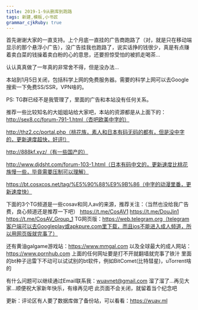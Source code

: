 ```yaml
---
title: 2019-1-9从删库到跑路 
tags: 新建,模板,小书匠
grammar_cjkRuby: true
---
```



首先谢谢大家的一直支持。上个月底一直挂的广告商跑路了（对，就是只在移动端显示的那个悬浮小广告），没广告挂我也跑路了，说实话挣的钱很少，真是有点赚着卖白菜的钱操着卖白粉的心的意思，还要担惊受怕的被抓走喝茶...

认认真真做了一年真的非常舍不得，但是没办法...

本站到1月5日关闭，包括科学上网的免费服务器。需要的科学上网可以去Google搜索一下免费SS/SSR，VPN啥的。

PS: TG群已经不是我管理了，里面的广告和本站没有任何关系。

推荐一些比较知名的大姐姐站给大家吧，本站的资源都是从上面下的：
http://sex8.cc/forum-791-1.html（杏吧欧美中字的）

http://thz2.cc/portal.php（桃花族，素人和日本有码无码的都有，但是没中字的，更新速度超快，好评!）

http://888kf.xyz/（有一些国产的）

http://www.djdsht.com/forum-103-1.html（日本有码中文的，更新速度比桃花族慢一些，毕竟需要压制可以理解）

https://bt.cosxcos.net/tag/%E5%90%88%E9%9B%86（中字的动漫里番，更新速度快）

下面的3个TG频道是一些cosav和同人av的来源，推荐关注：（当然也没给我广告费，良心频道还是推荐一下吧）
https://t.me/CosAV1
https://t.me/DouJin1
https://t.me/CosAV_Group_1 
TG网页版：https://web.telegram.org（telegram客户端可以去Googleplay或apkpure.com里下载，而且ios不能进入成人频道，所以用网页版就完事了）

还有黄油galgame游戏站：https://www.mmgal.com
以及全球最大的成人网站：https://www.pornhub.com
上面的任何网址要是打不开就翻墙就完事了铁汁
里面的bt种子迅雷下不动可以试试别的bt软件，例如BitComet(比特彗星)，uTorrent啥的

有什么问题可以继续通过Email联系我：wuavnet@gmail.com
溜了溜了...再见大家...顺便祝大家新年快乐，有缘再见吧
此页面不会关闭，就留着当个纪念吧

更新：评论区有人要了数据库做了备份站，可以看看：https://wuav.ml
